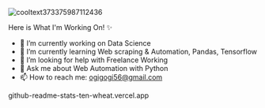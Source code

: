 ![cooltext373375987112436](https://user-images.githubusercontent.com/75084633/103988107-94ea5580-519e-11eb-940d-77e3eaf02e9f.png)

Here is What I'm Working On! ✨ 



- 🔭 I’m currently working on Data Science
- 🌱 I’m currently learning Web scraping & Automation, Pandas, Tensorflow
- 🤔 I’m looking for help with Freelance Working
- 💬 Ask me about Web Automation with Python
- 📫 How to reach me: ogigogi56@gmail.com


github-readme-stats-ten-wheat.vercel.app
